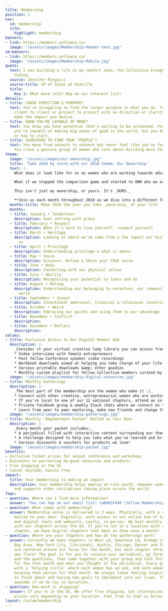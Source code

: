 ```yaml
---
title: Membership
position: 1
nav:
  id: membership
  site:
    highlight: membership
banners:
- link: https://members.yellowco.co/
  image: "/assets/images/Membership-Header-text.jpg"
sm-banners:
- link: https://members.yellowco.co/
  image: "/assets/images/Membership-Mobile.jpg"
quote:
  text: I was building a life in my comfort zone, the Collective brought me out of
    hiding.
  source: Jennifer Mingucci
  source-title: VP of Sales at Kidville
  title:
    Key 1: What more info? Hop on our interest list!
details:
- title: CRAVE DIRECTION & PURPOSE?
  text: You’re struggling to find the larger purpose in what you do. You move from
    client to client or project to project with no direction or clarity on how to
    make the impact you desire.
- title: KNOW YOU'RE CAPABLE OF MORE?
  text: You know you have potential that’s waiting to be unleashed. You know that
    you’re capable of making big waves of good in the world, but you don’t know where
    or how to start.
- title: SEARCHING TO FIND YOUR "PEOPLE"?
  text: You move from network to network but never feel like you’ve found your place.
    You crave a genuine group of women who care about building more than just a career.
theme:
  image: "/assets/images/our-ownership.jpg"
  title: 'Take 2018 by storm with our 2018 theme: Our Ownership'
  text: |-
    What does it look like for us as women who are working towards advancing good in the world to _OWN_ who we are, our stories and the issues we see happening all around us? What does it look like when we _STOP_ longing for what we don't have, and start owning what we DO have? What if we stopped denying our passion, our art, and started acknowledging it, giving it room in our lives?

    What if we stopped the comparison game and started to OWN who we are as unique, individual women? What if we took ownership of the issues our world is facing and come together to make a change?

    This isn't just my ownership, or yours. It's _OURS._

    **Join us each month throughout 2018 as we dive into a different focus of ownership, all empowering you to take ownership of your life, who you were meant to be and your personal impact on the world.**
  months-title: Make 2018 the year you take _ownership_ of your life
  months:
  - title: January • Tenderness
    description: Goal setting with grace
  - title: February • Respect
    description: When it's hard to love yourself, respect yourself
  - title: March • Heritage
    description: Looking at where we've come from & the impact our history has on
      us
  - title: April • Privilege
    description: Understanding privilege & what it means
  - title: May • Voice
    description: Discover, Refine & Share your TRUE voice
  - title: June • Body
    description: Connecting with our physical selves
  - title: July • Ability
    description: Recognizing your potential to learn and do
  - title: August • Belong
    description: Understanding our belonging to ourselves, our communities and the
      world
  - title: September • Invest
    description: Intentional emotional, financial & relational investing
  - title: October • Weird
    description: Embracing our quirks and using them to our advantage
  - title: November • Conflict
    description: 
  - title: December • Reflect
    description: 
values:
- title: Exclusive Access to Our Digital Member Hub
  description: |-
    _Consider it your virtual creative lady library you can access from anywhere:_
    * Video interviews with female entrepreneurs
    * Past Yellow Conference speaker video recordings
    * Workbook downloads aimed at helping you take charge of your life and move forward with impact
    * Various printable downloads &amp; other goodies
    * Monthly custom playlist for Yellow Collective members curated by Jessica Blackstock
  image: "/assets/images/membership-digital-resources.jpg"
- title: Monthly Gatherings
  description: |-
    _The best part of the membership are the women who make it :)_
    * Connect with other creative, entrepreneurial women who are working at building a life, not just a career.
    * If you're local to one of our 12 national chapters, attend an in-person event. If you're not local, attend our digital event!
    * Private Facebook group & weekly Slack chats where we connect on the focus for that month.
    * Learn from peer to peer mentoring, make new friends and change the world together!
  image: "/assets/images/membership-gatherings.jpg"
- title: Monthly "Empowerment Packet" Mailed to Your Door
  description: |-
    _Every month your packet includes:_
    * A periodical filled with interactive content surrounding our theme for the month. Every issue will lead you towards making powerful changes in your life.
    * A challenge designed to help you take what you've learned and bring it to life.
    * Various discounts & vouchers for products we love!
  image: "/assets/images/membership-packet.jpg"
benefits:
- Exclusive ticket prices for annual conference and workshops
- Discounts to partnering do-good resources and products
- Free shipping in the US
- Cancel anytime, hassle free
impact:
  title: Your membership is making an impact
  description: Your membership helps employ at-risk youth, empower women globally,
    and supports other initiatives taking place across the world.
faqs:
- question: Where can I find more information?
  answer: "You can hop on our email list! \U0001F449 [Yellow Membership Interest List](http://eepurl.com/bEZbaH)"
- question: What comes with membership?
  answer: Membership value is delivered in 3 ways. Physically, with a monthly packet
    mailed to your door. Digitally, with access to our online hub of tools, resources
    and digital chats and webcasts. Lastly, in-person. We host monthly in-person gatherings
    with our chapters across the US. If you’re not in a location with an in-person
    chapter, we have digital chapters that meet on Zoom once a month!
- question: Where are your chapters and how do the gatherings work?
  answer: Currently we have chapters in West LA, Downtown LA, Orange County, San Diego,
    Bay Area, New York City, Cincinnati, Austin, Chicago, Denver and Tulsa. The gatherings
    are centered around our focus for the month, but each chapter throws in their
    own flare! The goal is for you to receive your periodical, go through the content
    and the questions, then come together with your group and talk through the focus
    for the that month and what you thought of the periodical. Every gathering ends
    with a 'helping circle' where each woman has an ask, and each woman commits to
    helping that person for that month. We always leave feeling inspired, having things
    to think about and having new goals to implement into our lives. They’re pretty
    awesome if we do say so ourselves.
- question: How much is shipping?
  answer: If you're in the US, We offer free shipping, but international shipping
    prices vary depending on your location. Feel free to chat us below for more info!
layout: custom/membership
---
```


